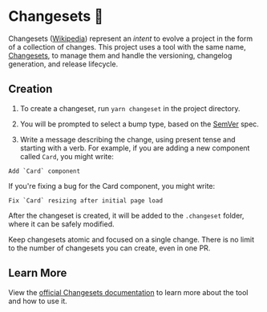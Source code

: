 # Changesets 🦋

Changesets ([Wikipedia](https://en.wikipedia.org/wiki/changeset)) represent an _intent_ to evolve a project in the form of a collection of changes. This project uses a tool with the same name, [Changesets](https://github.com/changesets/changesets), to manage them and handle the versioning, changelog generation, and release lifecycle.

## Creation

1. To create a changeset, run `yarn changeset` in the project directory.

2. You will be prompted to select a bump type, based on the [SemVer](https://semver.org/) spec.

3. Write a message describing the change, using present tense and starting with a verb. For example, if you are adding a new component called `Card`, you might write:

```
Add `Card` component
```

If you're fixing a bug for the Card component, you might write:

```
Fix `Card` resizing after initial page load
```

After the changeset is created, it will be added to the `.changeset` folder, where it can be safely modified.

Keep changesets atomic and focused on a single change. There is no limit to the number of changesets you can create, even in one PR.

## Learn More

View the [official Changesets documentation](https://github.com/changesets/changesets/tree/main#documentation) to learn more about the tool and how to use it.
